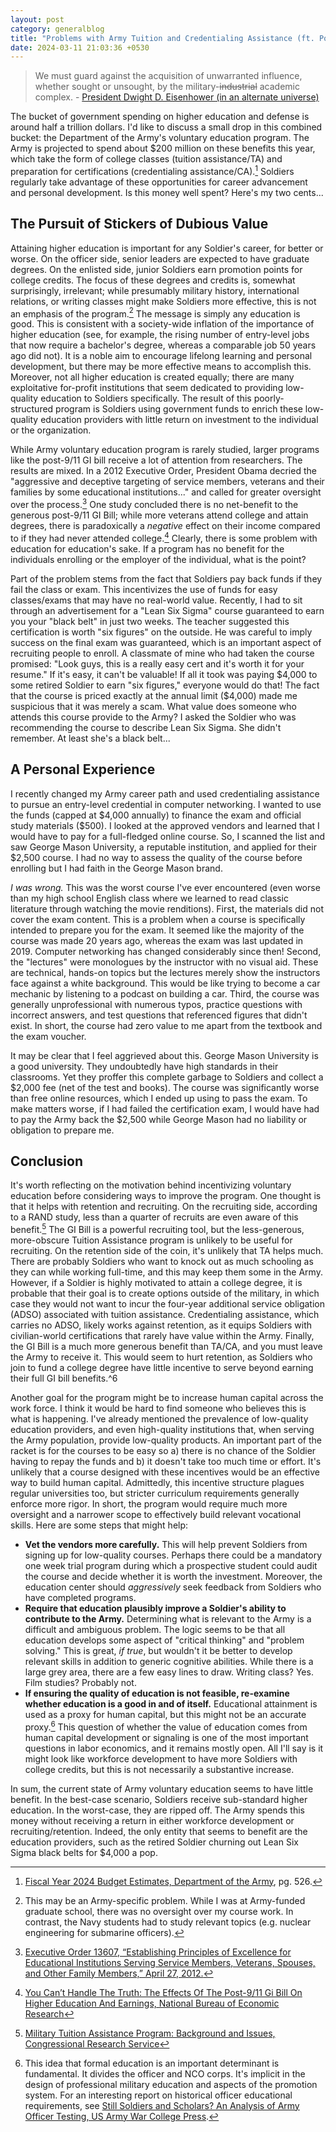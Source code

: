```yaml
---
layout: post
category: generalblog
title: "Problems with Army Tuition and Credentialing Assistance (ft. Possible Solutions)"
date: 2024-03-11 21:03:36 +0530
---
```


> We must guard against the acquisition of unwarranted influence, whether sought or unsought, by the military-~~industrial~~ academic complex. -  [President Dwight D. Eisenhower (in an alternate universe)](https://www.archives.gov/milestone-documents/president-dwight-d-eisenhowers-farewell-address#:~:text=On%20January%2017%2C%201961%2C%20in,%22military%2Dindustrial%20complex.%22)

The bucket of government spending on higher education and defense is around half a trillion dollars. I'd like to discuss a small drop in this combined bucket: the Department of the Army's voluntary education program. The Army is projected to spend about \$200 million on these benefits this year, which take the form of college classes (tuition assistance/TA) and preparation for certifications (credentialing assistance/CA).[^1] Soldiers regularly take advantage of these opportunities for career advancement and personal development. Is this money well spent? Here's my two cents...

[^1]: [Fiscal Year 2024 Budget Estimates, Department of the Army](https://www.asafm.army.mil/Portals/72/Documents/BudgetMaterial/2024/Base%20Budget/Operation%20and%20Maintenance/Regular%20Army%20Operation%20and%20Maintenance%20Volume%201.pdf), pg. 526.


## The Pursuit of Stickers of Dubious Value
Attaining higher education is important for any Soldier's career, for better or worse. On the officer side, senior leaders are expected to have graduate degrees. On the enlisted side, junior Soldiers earn promotion points for college credits. The focus of these degrees and credits is, somewhat surprisingly, irrelevant; while presumably military history, international relations, or writing classes might make Soldiers more effective, this is not an emphasis of the program.[^2] The message is simply any education is good. This is consistent with a society-wide inflation of the importance of higher education (see, for example, the rising number of entry-level jobs that now require a bachelor's degree, whereas a comparable job 50 years ago did not). It is a noble aim to encourage lifelong learning and personal development, but there may be more effective means to accomplish this. Moreover, not all higher education is created equally; there are many exploitative for-profit institutions that seem dedicated to providing low-quality education to Soldiers specifically. The result of this poorly-structured program is Soldiers using government funds to enrich these low-quality education providers with little return on investment to the individual or the organization. 

While Army voluntary education program is rarely studied, larger programs like the post-9/11 GI bill receive a lot of attention from researchers. The results are mixed. In a 2012 Executive Order, President Obama decried the "aggressive and deceptive targeting of service members, veterans and their families by some educational institutions..." and called for greater oversight over the process.[^3] One study concluded there is no net-benefit to the generous post-9/11 GI Bill; while more veterans attend college and attain degrees, there is paradoxically a *negative* effect on their income compared to if they had never attended college.[^4] Clearly, there is some problem with education for education's sake. If a program has no benefit for the individuals enrolling or the employer of the individual, what is the point?

Part of the problem stems from the fact that Soldiers pay back funds if they fail the class or exam. This incentivizes the use of funds for easy classes/exams that may have no real-world value. Recently, I had to sit through an advertisement for a "Lean Six Sigma" course guaranteed to earn you your "black belt" in just two weeks. The teacher suggested this certification is worth "six figures" on the outside. He was careful to imply success on the final exam was guaranteed, which is an important aspect of recruiting people to enroll. A classmate of mine who had taken the course promised: "Look guys, this is a really easy cert and it's worth it for your resume." If it's easy, it can't be valuable! If all it took was paying \$4,000 to some retired Soldier to earn "six figures," everyone would do that! The fact that the course is priced exactly at the annual limit (\$4,000) made me suspicious that it was merely a scam. What value does someone who attends this course provide to the Army? I asked the Soldier who was recommending the course to describe Lean Six Sigma. She didn't remember. At least she's a black belt...

[^2]: This may be an Army-specific problem. While I was at Army-funded graduate school, there was no oversight over my course work. In contrast, the Navy students had to study relevant topics (e.g. nuclear engineering for submarine officers).

[^3]: [Executive Order 13607, “Establishing Principles of Excellence for Educational Institutions Serving Service Members, Veterans, Spouses, and Other Family Members,” April 27, 2012.](https://obamawhitehouse.archives.gov/the-press-office/2012/04/27/executive-order-establishing-principles-excellence-educational-instituti)

[^4]: [You Can’t Handle The Truth: The Effects Of The Post-9/11 Gi Bill On Higher Education And Earnings, National Bureau of Economic Research](https://www.nber.org/papers/w29024?utm_campaign=ntwh&utm_medium=email&utm_source=ntwg25)

## A Personal Experience 
I recently changed my Army career path and used credentialing assistance to pursue an entry-level credential in computer networking. I wanted to use the funds (capped at \$4,000 annually) to finance the exam and official study materials (\$500). I looked at the approved vendors and learned that I would have to pay for a full-fledged online course. So, I scanned the list and saw George Mason University, a reputable institution, and applied for their \$2,500 course. I had no way to assess the quality of the course before enrolling but I had faith in the George Mason brand.

*I was wrong.* This was the worst course I've ever encountered (even worse than my high school English class where we learned to read classic literature through watching the movie renditions). First, the materials did not cover the exam content. This is a problem when a course is specifically intended to prepare you for the exam. It seemed like the majority of the course was made 20 years ago, whereas the exam was last updated in 2019. Computer networking has changed considerably since then! Second, the "lectures" were monologues by the instructor with no visual aid. These are technical, hands-on topics but the lectures merely show the instructors face against a white background. This would be like trying to become a car mechanic by listening to a podcast on building a car. Third, the course was generally unprofessional with numerous typos, practice questions with incorrect answers, and test questions that referenced figures that didn't exist. In short, the course had zero value to me apart from the textbook and the exam voucher. 

It may be clear that I feel aggrieved about this. George Mason University is a good university. They undoubtedly have high standards in their classrooms. Yet they proffer this complete garbage to Soldiers and collect a \$2,000 fee (net of the test and books). The course was significantly worse than free online resources, which I ended up using to pass the exam. To make matters worse, if I had failed the certification exam, I would have had to pay the Army back the \$2,500 while George Mason had no liability or obligation to prepare me.


## Conclusion
It's worth reflecting on the motivation behind incentivizing voluntary education before considering ways to improve the program. One thought is that it helps with retention and recruiting. On the recruiting side, according to a RAND study, less than a quarter of recruits are even aware of this benefit.[^5] The GI Bill is a powerful recruiting tool, but the less-generous, more-obscure Tuition Assistance program is unlikely to be useful for recruiting. On the retention side of the coin, it's unlikely that TA helps much. There are probably Soldiers who want to knock out as much schooling as they can while working full-time, and this may keep them some in the Army. However, if a Soldier is highly motivated to attain a college degree, it is probable that their goal is to create options outside of the military, in which case they would not want to incur the four-year additional service obligation (ADSO) associated with tuition assistance. Credentialing assistance, which carries no ADSO, likely works against retention, as it equips Soldiers with civilian-world certifications that rarely have value within the Army. Finally, the GI Bill is a much more generous benefit than TA/CA, and you must leave the Army to receive it. This would seem to hurt retention, as Soldiers who join to fund a college degree have little incentive to serve beyond earning their full GI bill benefits.^6 

[^5]: [Military Tuition Assistance Program: Background and Issues, Congressional Research Service](https://crsreports.congress.gov/product/pdf/R/R47875)

[^6]: The GI bill design is a separate issue. Many of my peers are transitioning out of the military and there's a steep cliff for the benefits. If they stay two months beyond their initial service obligation, they get 50\% of the benefit. If they stay one month and 29 days, they get no benefit. Cliffs in policy design are generally bad.

Another goal for the program might be to increase human capital across the work force. I think it would be hard to find someone who believes this is what is happening. I've already mentioned the prevalence of low-quality education providers, and even high-quality institutions that, when serving the Army population, provide low-quality products. An important part of the racket is for the courses to be easy so a) there is no chance of the Soldier having to repay the funds and b) it doesn't take too much time or effort. It's unlikely that a course designed with these incentives would be an effective way to build human capital. Admittedly, this incentive structure plagues regular universities too, but stricter curriculum requirements generally enforce more rigor. In short, the program would require much more oversight and a narrower scope to effectively build relevant vocational skills. Here are some steps that might help:

- **Vet the vendors more carefully.** This will help prevent Soldiers from signing up for low-quality courses. Perhaps there could be a mandatory one week trial program during which a prospective student could audit the course and decide whether it is worth the investment. Moreover, the education center should *aggressively* seek feedback from Soldiers who have completed programs.
- **Require that education plausibly improve a Soldier's ability to contribute to the Army.** Determining what is relevant to the Army is a difficult and ambiguous problem. The logic seems to be that all education develops some aspect of "critical thinking" and "problem solving." This is great, *if true*, but wouldn't it be better to develop relevant skills in addition to generic cognitive abilities. While there is a large grey area, there are a few easy lines to draw. Writing class? Yes. Film studies? Probably not.  
- **If ensuring the quality of education is not feasible, re-examine whether education is a good in and of itself.** Educational attainment is used as a proxy for human capital, but this might not be an accurate proxy.[^7] This question of whether the value of education comes from human capital development or signaling is one of the most important questions in labor economics, and it remains mostly open. All I'll say is it might look like workforce development to have more Soldiers with college credits, but this is not necessarily a substantive increase.

In sum, the current state of Army voluntary education seems to have little benefit. In the best-case scenario, Soldiers receive sub-standard higher education. In the worst-case, they are ripped off. The Army spends this money without receiving a return in either workforce development or recruiting/retention. Indeed, the only entity that seems to benefit are the education providers, such as the retired Soldier churning out Lean Six Sigma black belts for \$4,000 a pop.

[^7]: This idea that formal education is an important determinant is fundamental. It divides the officer and NCO corps. It's implicit in the design of professional military education and aspects of the promotion system. For an interesting report on historical officer educational requirements, see [Still Soldiers and Scholars? An Analysis of Army Officer Testing, US Army War College Press](https://press.armywarcollege.edu/monographs/1/).